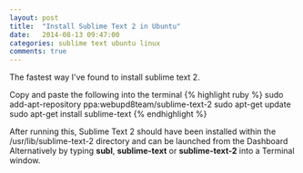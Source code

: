```yaml
---
layout: post
title:  "Install Sublime Text 2 in Ubuntu"
date:   2014-08-13 09:47:00
categories: sublime text ubuntu linux
comments: true
---
```


The fastest way I've found to install sublime text 2.

Copy and paste the following into the terminal
{% highlight ruby %}
  sudo add-apt-repository ppa:webupd8team/sublime-text-2
  sudo apt-get update
  sudo apt-get install sublime-text
{% endhighlight %}

After running this, Sublime Text 2 should have been installed within the /usr/lib/sublime-text-2 directory and can be launched from the Dashboard
Alternatively by typing <strong>subl</strong>, <strong>sublime-text</strong> or <strong>sublime-text-2</strong> into a Terminal window.
